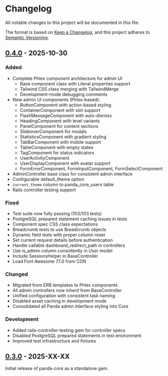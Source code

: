 # Changelog

All notable changes to this project will be documented in this file.

The format is based on [Keep a Changelog](https://keepachangelog.com/en/1.1.0/),
and this project adheres to [Semantic Versioning](https://semver.org/spec/v2.0.0.html).

## [0.4.0] - 2025-10-30

### Added
- Complete Phlex component architecture for admin UI
  - Base component class with Literal properties support
  - Tailwind CSS class merging with TailwindMerge
  - Development-mode debugging comments
- New admin UI components (Phlex-based):
  - ButtonComponent with action-based styling
  - ContainerComponent with slot support
  - FlashMessageComponent with auto-dismiss
  - HeadingComponent with level variants
  - PanelComponent for content sections
  - SlideoverComponent for modals
  - StatisticsComponent with gradient styling
  - TabBarComponent with mobile support
  - TableComponent with empty states
  - TagComponent for status indicators
  - UserActivityComponent
  - UserDisplayComponent with avatar support
  - FormErrorComponent, FormInputComponent, FormSelectComponent
- AdminController base class for consistent admin interface
- Configurable default_theme option
- `current_theme` column to panda_core_users table
- Rails controller testing support

### Fixed
- Test suite now fully passing (103/103 tests)
- PostgreSQL prepared statement caching issues in tests
- Component spec CSS class expectations
- Breadcrumb tests to use Breadcrumb objects
- Dynamic field tests with proper column reset
- Set current request details before authentication
- Handle callable dashboard_redirect_path in controllers
- Use is_admin column consistently in User model
- Include SessionsHelper in BaseController
- Load Font Awesome 7.1.0 from CDN

### Changed
- Migrated from ERB templates to Phlex components
- All admin controllers now inherit from BaseController
- Unified configuration with consistent task naming
- Disabled asset caching in development mode
- Consolidated all Panda admin interface styling into Core

### Development
- Added rails-controller-testing gem for controller specs
- Disabled PostgreSQL prepared statements in test environment
- Improved test infrastructure and fixtures

## [0.3.0] - 2025-XX-XX

Initial release of panda-core as a standalone gem.

[0.4.0]: https://github.com/tastybamboo/panda-core/releases/tag/v0.4.0
[0.3.0]: https://github.com/tastybamboo/panda-core/releases/tag/v0.3.0
